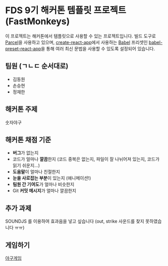 # FDS 9기 해커톤 템플릿 프로젝트 (FastMonkeys)

이 프로젝트는 해커톤에서 템플릿으로 사용할 수 있는 프로젝트입니다. 빌드 도구로 [Parcel](https://parceljs.org/)을 사용하고 있으며, [create-react-app](https://github.com/facebook/create-react-app)에서 사용하는 [Babel](http://babeljs.io/) 프리셋인 [babel-preset-react-app](https://github.com/facebook/create-react-app/tree/master/packages/babel-preset-react-app)을 통해 여러 최신 문법을 사용할 수 있도록 설정되어 있습니다.

## 팀원 (ㄱㄴㄷ 순서대로)

- 김동원
- 손승현
- 정재한

## 해커톤 주제

숫자야구

## 해커톤 채점 기준

- **버그**가 없는지
- 코드가 얼마나 **깔끔**한지 (코드 중복은 없는지, 파일이 잘 나뉘어져 있는지, 코드가 읽기 쉬운지...)
- **도움말**이 얼마나 친절한지
- **눈을 사로잡는 부분**이 있는지 (애니메이션!)
- **팀원 간 기여도**가 얼마나 비슷한지
- Git **커밋 메시지**가 얼마나 깔끔한지

## 추가 과제

SOUNDJS 를 이용하여 효과음을 넣고 싶습니다 (out, strike 사운드를 찾지 못하였습니다 ㅠㅠ)

## 게임하기

[야구게임](https://fastmonkeysbaseballgame.netlify.com)